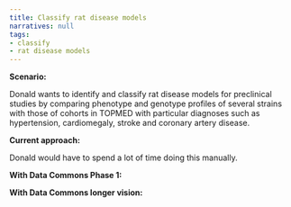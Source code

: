 ```yaml
---
title: Classify rat disease models
narratives: null
tags:
- classify
- rat disease models
---
```

**Scenario:**

Donald wants to identify and classify rat disease models for preclinical studies by comparing phenotype and genotype profiles of several strains with those of cohorts in TOPMED with particular diagnoses such as hypertension, cardiomegaly, stroke and coronary artery disease.

**Current approach:**

Donald would have to spend a lot of time doing this manually. 

**With Data Commons Phase 1:**



**With Data Commons longer vision:**
